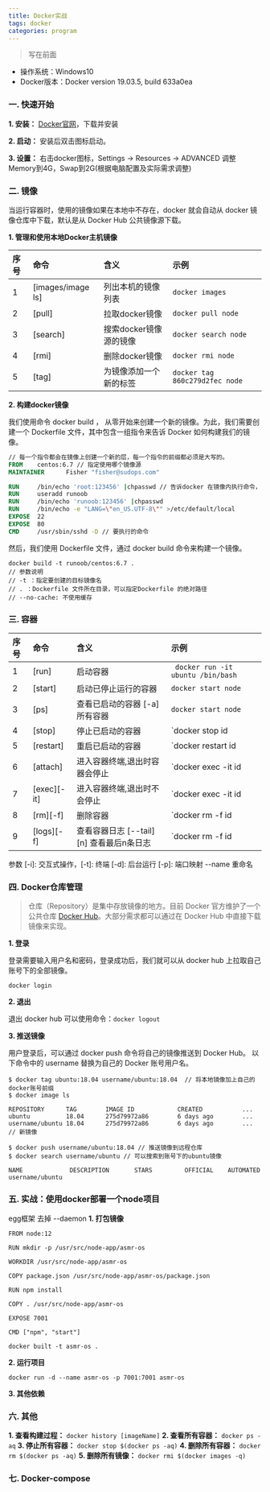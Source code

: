 ```yaml
---
title: Docker实战
tags: docker
categories: program
---
```


> 写在前面

- 操作系统：Windows10
- Docker版本：Docker version 19.03.5, build 633a0ea

### 一. 快速开始

**1. 安装：** [Docker官网](https://hub.docker.com/)，下载并安装

**2. 启动：** 安装后双击图标启动。

**3. 设置：** 右击docker图标，Settings -> Resources -> ADVANCED 调整Memory到4G，Swap到2G(根据电脑配置及实际需求调整)

### 二. 镜像

当运行容器时，使用的镜像如果在本地中不存在，docker 就会自动从 docker 镜像仓库中下载，默认是从 Docker Hub 公共镜像源下载。

**1. 管理和使用本地Docker主机镜像**

| 序号 | 命令 | 含义 | 示例 |
|:----|:----|:----|:----|
| 1 | [images/image ls] | 列出本机的镜像列表 | `docker images` |
| 2 | [pull] | 拉取docker镜像 | `docker pull node` |
| 3 | [search] | 搜索docker镜像源的镜像 | `docker search node` |
| 4 | [rmi] | 删除docker镜像 | `docker rmi node` |
| 5 | [tag] | 为镜像添加一个新的标签 | `docker tag 860c279d2fec node` |

**2. 构建docker镜像**

我们使用命令 docker build ， 从零开始来创建一个新的镜像。为此，我们需要创建一个 Dockerfile 文件，其中包含一组指令来告诉 Docker 如何构建我们的镜像。

```Dockerfile
// 每一个指令都会在镜像上创建一个新的层，每一个指令的前缀都必须是大写的。
FROM    centos:6.7 // 指定使用哪个镜像源
MAINTAINER      Fisher "fisher@sudops.com"

RUN     /bin/echo 'root:123456' |chpasswd // 告诉docker 在镜像内执行命令，安装了什么
RUN     useradd runoob
RUN     /bin/echo 'runoob:123456' |chpasswd
RUN     /bin/echo -e "LANG=\"en_US.UTF-8\"" >/etc/default/local
EXPOSE  22
EXPOSE  80
CMD     /usr/sbin/sshd -D // 要执行的命令
```

然后，我们使用 Dockerfile 文件，通过 docker build 命令来构建一个镜像。

```
docker build -t runoob/centos:6.7 .
// 参数说明
// -t ：指定要创建的目标镜像名
// . ：Dockerfile 文件所在目录，可以指定Dockerfile 的绝对路径
// --no-cache: 不使用缓存
```

### 三. 容器


| 序号 | 命令 | 含义 | 示例 |
|:----|:----|:----|:----|
| 1 | [run] | 启动容器 | ` docker run -it ubuntu /bin/bash` |
| 2 | [start] | 启动已停止运行的容器 |`docker start node` |
| 3 | [ps] | 查看已启动的容器 [-a] 所有容器 |`docker start node` |
| 4 | [stop] | 停止已启动的容器 |`docker stop id|name` |
| 5 | [restart] | 重启已启动的容器 | `docker restart id|name` |
| 6 | [attach] | 进入容器终端,退出时容器会停止 | `docker exec -it id|name /bin/bash` |
| 7 | [exec][-it] | 进入容器终端,退出时不会停止 | `docker exec -it id|name /bin/bash` |
| 8 | [rm][-f] | 删除容器 | `docker rm -f id|name` |
| 9 | [logs][-f] | 查看容器日志 [--tail][n] 查看最后n条日志 | `docker rm -f id|name` |

参数
 [-i]: 交互式操作，[-t]: 终端 [-d]: 后台运行 [-p]: 端口映射 --name 重命名

### 四. Docker仓库管理
> 仓库（Repository）是集中存放镜像的地方。目前 Docker 官方维护了一个公共仓库 [Docker Hub](https://hub.docker.com/)。大部分需求都可以通过在 Docker Hub 中直接下载镜像来实现。

**1. 登录**

登录需要输入用户名和密码，登录成功后，我们就可以从 docker hub 上拉取自己账号下的全部镜像。

`docker login`

**2. 退出**

退出 docker hub 可以使用命令：`docker logout`

**3. 推送镜像**

用户登录后，可以通过 docker push 命令将自己的镜像推送到 Docker Hub。
以下命令中的 username 替换为自己的 Docker 账号用户名。

```
$ docker tag ubuntu:18.04 username/ubuntu:18.04  // 将本地镜像加上自己的docker账号前缀
$ docker image ls

REPOSITORY      TAG        IMAGE ID            CREATED           ...  
ubuntu          18.04      275d79972a86        6 days ago        ...  
username/ubuntu 18.04      275d79972a86        6 days ago        ...    // 新镜像

$ docker push username/ubuntu:18.04 // 推送镜像到远程仓库
$ docker search username/ubuntu // 可以搜索到账号下的ubuntu镜像

NAME             DESCRIPTION       STARS         OFFICIAL    AUTOMATED
username/ubuntu
```

### 五. 实战：使用docker部署一个node项目

egg框架
去掉 --daemon
**1. 打包镜像**

```
FROM node:12

RUN mkdir -p /usr/src/node-app/asmr-os

WORKDIR /usr/src/node-app/asmr-os

COPY package.json /usr/src/node-app/asmr-os/package.json

RUN npm install

COPY . /usr/src/node-app/asmr-os

EXPOSE 7001

CMD ["npm", "start"]
```

`docker built -t asmr-os .`

**2. 运行项目**

```docker run -d --name asmr-os -p 7001:7001 asmr-os```

**3. 其他依赖**

### 六. 其他

**1. 查看构建过程：** `docker history [imageName]`
**2. 查看所有容器：** `docker ps -aq`
**3. 停止所有容器：** `docker stop $(docker ps -aq)`
**4. 删除所有容器：** `docker rm $(docker ps -aq)`
**5. 删除所有镜像：** `docker rmi $(docker images -q)`

### 七. Docker-compose


